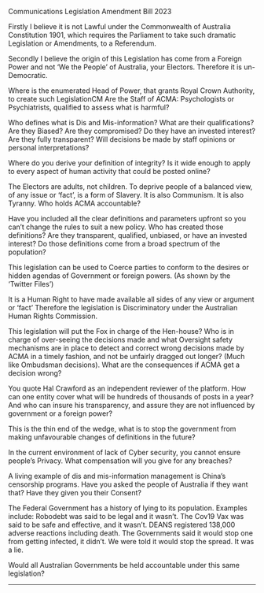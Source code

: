 Communications Legislation Amendment Bill 2023

Firstly I believe it is not Lawful under the Commonwealth of Australia Constitution 1901, which
requires the Parliament to take such dramatic Legislation or Amendments, to a Referendum.

Secondly I believe the origin of this Legislation has come from a Foreign Power and not ‘We the
People’ of Australia, your Electors. Therefore it is un-Democratic.

Where is the enumerated Head of Power, that grants Royal Crown Authority, to create such
LegislationCM
Are the Staff of ACMA: Psychologists or Psychiatrists, qualified to assess what is harmful?

Who defines what is Dis and Mis-information? What are their qualifications? Are they Biased? Are
they compromised? Do they have an invested interest? Are they fully transparent? Will decisions
be made by staff opinions or personal interpretations?

Where do you derive your definition of integrity? Is it wide enough to apply to every aspect of
human activity that could be posted online?

The Electors are adults, not children. To deprive people of a balanced view, of any issue or ‘fact’,
is a form of Slavery. It is also Communism. It is also Tyranny. Who holds ACMA accountable?

Have you included all the clear definitions and parameters upfront so you can’t change the rules
to suit a new policy. Who has created those definitions? Are they transparent, qualified, unbiased,
or have an invested interest?
Do those definitions come from a broad spectrum of the population?

This legislation can be used to Coerce parties to conform to the desires or hidden agendas of
Government or foreign powers. (As shown by the ‘Twitter Files’)

It is a Human Right to have made available all sides of any view or argument or ‘fact’ Therefore
the legislation is Discriminatory under the Australian Human Rights Commission.

This legislation will put the Fox in charge of the Hen-house? Who is in charge of over-seeing the
decisions made and what Oversight safety mechanisms are in place to detect and correct wrong
decisions made by ACMA in a timely fashion, and not be unfairly dragged out longer? (Much like
Ombudsman decisions). What are the consequences if ACMA get a decision wrong?

You quote Hal Crawford as an independent reviewer of the platform. How can one entity cover
what will be hundreds of thousands of posts in a year?
And who can insure his transparency, and assure they are not influenced by government or a
foreign power?

This is the thin end of the wedge, what is to stop the government from making unfavourable
changes of definitions in the future?

In the current environment of lack of Cyber security, you cannot ensure people’s Privacy. What
compensation will you give for any breaches?

A living example of dis and mis-information management is China’s censorship programs. Have
you asked the people of Australia if they want that? Have they given you their Consent?

The Federal Government has a history of lying to its population.
Examples include: Robodebt was said to be legal and it wasn’t.
The Cov19 Vax was said to be safe and effective, and it wasn’t. DEANS registered 138,000
adverse reactions including death.
The Governments said it would stop one from getting infected, it didn’t.
We were told it would stop the spread. It was a lie.

Would all Australian Governments be held accountable under this same legislation?


-----

